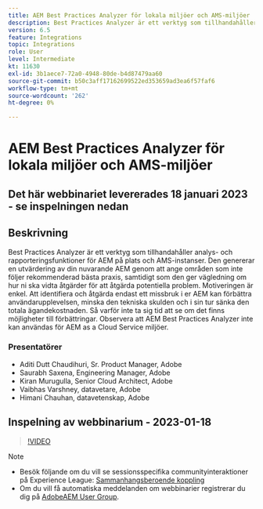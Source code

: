 ```yaml
---
title: AEM Best Practices Analyzer för lokala miljöer och AMS-miljöer
description: Best Practices Analyzer är ett verktyg som tillhandahåller analys- och rapporteringsfunktioner för AEM på plats och AMS-instanser. Den genererar en utvärdering av din nuvarande AEM genom att ange områden som inte följer rekommenderad bästa praxis, samtidigt som den ger vägledning om hur ni ska vidta åtgärder för att åtgärda potentiella problem.
version: 6.5
feature: Integrations
topic: Integrations
role: User
level: Intermediate
kt: 11630
exl-id: 3b1aece7-72a0-4948-80de-b4d87479aa60
source-git-commit: b50c3aff17162699522ed353659ad3ea6f57faf6
workflow-type: tm+mt
source-wordcount: '262'
ht-degree: 0%

---
```


# AEM Best Practices Analyzer för lokala miljöer och AMS-miljöer

## Det här webbinariet levererades 18 januari 2023 - se inspelningen nedan

## Beskrivning

Best Practices Analyzer är ett verktyg som tillhandahåller analys- och rapporteringsfunktioner för AEM på plats och AMS-instanser. Den genererar en utvärdering av din nuvarande AEM genom att ange områden som inte följer rekommenderad bästa praxis, samtidigt som den ger vägledning om hur ni ska vidta åtgärder för att åtgärda potentiella problem. Motiveringen är enkel. Att identifiera och åtgärda endast ett missbruk i er AEM kan förbättra användarupplevelsen, minska den tekniska skulden och i sin tur sänka den totala ägandekostnaden. Så varför inte ta sig tid att se om det finns möjligheter till förbättringar.
Observera att AEM Best Practices Analyzer inte kan användas för AEM as a Cloud Service miljöer.

### Presentatörer

* Aditi Dutt Chaudihuri, Sr. Product Manager, Adobe
* Saurabh Saxena, Engineering Manager, Adobe
* Kiran Murugulla, Senior Cloud Architect, Adobe
* Vaibhas Varshney, datavetare, Adobe
* Himani Chauhan, datavetenskap, Adobe

## Inspelning av webbinarium - 2023-01-18

>[!VIDEO](https://video.tv.adobe.com/v/3413364/)

>[!NOTE]
>
>* Besök följande om du vill se sessionsspecifika communityinteraktioner på Experience League: [Sammanhangsberoende koppling](https://bit.ly/3Z6AyM1)
>* Om du vill få automatiska meddelanden om webbinarier registrerar du dig på [AdobeAEM User Group](https://aem-augs.adobe.com/).

